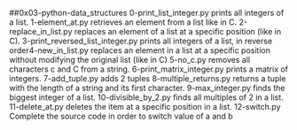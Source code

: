 ##0x03-python-data_structures
0-print_list_integer.py prints all integers of a list.
1-element_at.py  retrieves an element from a list like in C.
2-replace_in_list.py replaces an element of a list at a specific position (like in C).
3-print_reversed_list_integer.py prints all integers of a list, in reverse order4-new_in_list.py replaces an element in a list at a specific position without modifying the original list (like in C)
5-no_c.py removes all characters c and C from a string.
6-print_matrix_integer.py prints a matrix of integers.
7-add_tuple.py adds 2 tuples
8-multiple_returns.py returns a tuple with the length of a string and its first character.
9-max_integer.py finds the biggest integer of a list.
10-divisible_by_2.py finds all multiples of 2 in a list.
11-delete_at.py deletes the item at a specific position in a list.
12-switch.py Complete the source code in order to switch value of a and b
